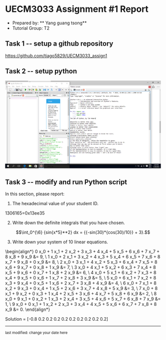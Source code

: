 UECM3033 Assignment #1 Report
========================================================

- Prepared by: ** Yang guang tsong**
- Tutorial Group: T2

## Task 1 -- setup a github repository

https://github.com/tiago5829/UECM3033_assign1

## Task 2 -- setup python
<p><img alt="python.png" src="python.png"></p>

## Task 3 -- modify and run Python script

In this section, please report:

1. The hexadecimal value of your student ID.

1306165=0x13ee35

2. Write down the definite integrals that you have chosen.

$$\int_0^{\6} {sin{x*5}**2} dx = {{-sin(30)*{cos(30)/10}} + 3}.$$


3. Write down your system of 10 linear equations.

\begin{align*}
0 x_0 + 1 x_1 + 2 x_2 + 3 x_3 + 4 x_4 + 5 x_5 + 6 x_6 + 7 x_7 + 8 x_8 + 9 x_9 &= 9, \\ 
1 x_0 + 2 x_1 + 3 x_2 + 4 x_3 + 5 x_4 + 6 x_5 + 7 x_6 + 8 x_7 + 9 x_8 + 0 x_9 &= 8, \\
2 x_0 + 3 x_1 + 4 x_2 + 5 x_3 + 6 x_4 + 7 x_5 + 8 x_6 + 9 x_7 + 0 x_8 + 1 x_9 &= 7, \\
3 x_0 + 4 x_1 + 5 x_2 + 6 x_3 + 7 x_4 + 8 x_5 + 9 x_6 + 0 x_7 + 1 x_8 + 2 x_9 &= 6, \\
4 x_0 + 5 x_1 + 6 x_2 + 7 x_3 + 8 x_4 + 9 x_5 + 0 x_6 + 1 x_7 + 2 x_8 + 3 x_9 &= 5, \\
5 x_0 + 6 x_1 + 7 x_2 + 8 x_3 + 9 x_4 + 0 x_5 + 1 x_6 + 2 x_7 + 3 x_8 + 4 x_9 &= 4, \\
6 x_0 + 7 x_1 + 8 x_2 + 9 x_3 + 0 x_4 + 1 x_5 + 2 x_6 + 3 x_7 + 4 x_8 + 5 x_9 &= 3, \\
7 x_0 + 8 x_1 + 9 x_2 + 0 x_3 + 1 x_4 + 2 x_5 + 3 x_6 + 4 x_7 + 5 x_8 + 6 x_9 &= 2, \\
8 x_0 + 9 x_1 + 0 x_2 + 1 x_3 + 2 x_4 + 3 x_5 + 4 x_6 + 5 x_7 + 6 x_8 + 7 x_9 &= 1, \\
9 x_0 + 0 x_1 + 1 x_2 + 2 x_3 + 3 x_4 + 4 x_5 + 5 x_6 + 6 x_7 + 7 x_8 + 8 x_9 &= 0.
\end{align*}

Solution =  [-0.8  0.2  0.2  0.2  0.2  0.2  0.2  0.2  0.2  0.2]

-----------------------------------

<sup>last modified: change your date here</sup>
